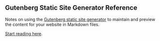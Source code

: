 ## Gutenberg Static Site Generator Reference

Notes on using the [Gutenberg static site generator](https://getgutenberg.io) to maintain and preview the content for your website in Markdown files.

[Start reading here](https://github.com/tomcam/g.github.io/blob/master/docs/index.md).

